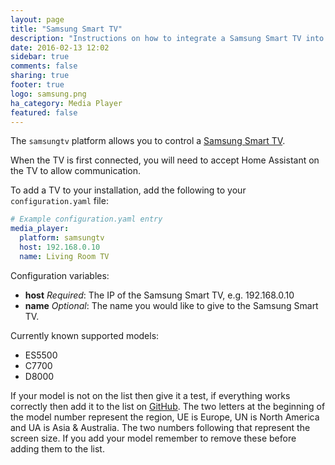 ```yaml
---
layout: page
title: "Samsung Smart TV"
description: "Instructions on how to integrate a Samsung Smart TV into Home Assistant."
date: 2016-02-13 12:02
sidebar: true
comments: false
sharing: true
footer: true
logo: samsung.png
ha_category: Media Player
featured: false
---
```


The `samsungtv` platform allows you to control a [Samsung Smart TV](http://www.samsung.com/uk/consumer/tv-audio-video/televisions/).

When the TV is first connected, you will need to accept Home Assistant on the TV to allow communication.

To add a TV to your installation, add the following to your `configuration.yaml` file:

```yaml
# Example configuration.yaml entry
media_player:
  platform: samsungtv
  host: 192.168.0.10
  name: Living Room TV
```

Configuration variables:

- **host** *Required*: The IP of the Samsung Smart TV, e.g. 192.168.0.10
- **name** *Optional*: The name you would like to give to the Samsung Smart TV.


Currently known supported models:

- ES5500
- C7700
- D8000

If your model is not on the list then give it a test, if everything works correctly then add it to the list on [GitHub](https://github.com/balloob/home-assistant.io).
The two letters at the beginning of the model number represent the region, UE is Europe, UN is North America and UA is Asia & Australia. The two numbers following that represent the screen size. If you add your model remember to remove these before adding them to the list.

